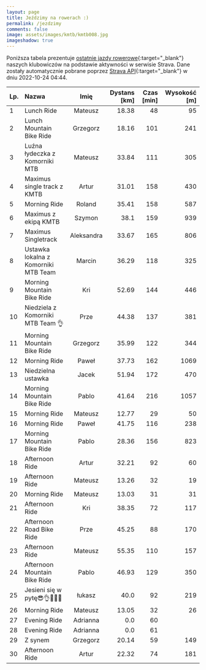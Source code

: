 ```yaml
---
layout: page
title: Jeździmy na rowerach :)
permalink: /jezdzimy
comments: false
image: assets/images/kmtb/kmtb008.jpg
imageshadow: true
---
```


Poniższa tabela prezentuje [ostatnie jazdy rowerowe](https://www.strava.com/clubs/336381){:target="_blank"} naszych klubowiczów na podstawie aktywności w serwisie Strava. Dane zostały automatycznie pobrane poprzez [Strava API](https://developers.strava.com/docs/reference/#api-Clubs-getClubActivitiesById){:target="_blank"} w dniu 2022-10-24 04:44.

Lp. | Nazwa | Imię | Dystans [km] | Czas [min] | Wysokość [m]
:--- | :--- | :---: | ---: | ---: | ---:
1|Lunch Ride|Mateusz|18.38|48|95
2|Lunch Mountain Bike Ride|Grzegorz|18.16|101|241
3|Luźna łydeczka z Komorniki MTB|Mateusz|33.84|111|305
4|Maximus single track z KMTB|Artur|31.01|158|430
5|Morning Ride|Roland|35.41|158|587
6|Maximus z ekipą KMTB|Szymon|38.1|159|939
7|Maximus Singletrack|Aleksandra|33.67|165|806
8|Ustawka lokalna z Komorniki MTB Team |Marcin|36.29|118|325
9|Morning Mountain Bike Ride|Kri|52.69|144|446
10|Niedziela z Komorniki MTB Team 👌|Prze|44.38|137|381
11|Morning Mountain Bike Ride|Grzegorz|35.99|122|344
12|Morning Ride|Paweł|37.73|162|1069
13|Niedzielna ustawka|Jacek|51.94|172|470
14|Morning Mountain Bike Ride|Pablo|41.64|216|1057
15|Morning Ride|Mateusz|12.77|29|50
16|Morning Ride|Paweł|41.75|116|238
17|Morning Mountain Bike Ride|Pablo|28.36|156|823
18|Afternoon Ride|Artur|32.21|92|60
19|Afternoon Ride|Mateusz|13.26|32|19
20|Morning Ride|Mateusz|13.03|31|31
21|Afternoon Ride|Kri|38.35|72|117
22|Afternoon Road Bike Ride|Prze|45.25|88|170
23|Afternoon Ride|Mateusz|55.35|110|157
24|Afternoon Mountain Bike Ride|Pablo|46.93|129|350
25|Jesieni się w pytę😎👌🍁🍄🍂|łukasz|40.0|92|219
26|Morning Ride|Mateusz|13.05|32|26
27|Evening Ride|Adrianna|0.0|60|
28|Evening Ride|Adrianna|0.0|61|
29|Z synem|Grzegorz|20.14|59|149
30|Afternoon Ride|Artur|22.32|74|181
